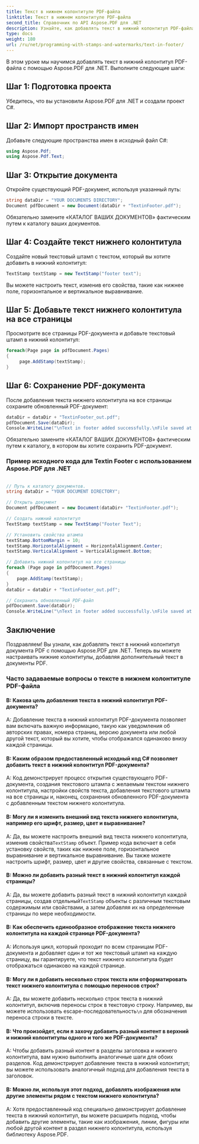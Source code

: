 ```yaml
---
title: Текст в нижнем колонтитуле PDF-файла
linktitle: Текст в нижнем колонтитуле PDF-файла
second_title: Справочник по API Aspose.PDF для .NET
description: Узнайте, как добавлять текст в нижний колонтитул PDF-файла с помощью Aspose.PDF для .NET.
type: docs
weight: 180
url: /ru/net/programming-with-stamps-and-watermarks/text-in-footer/
---
```

В этом уроке мы научимся добавлять текст в нижний колонтитул PDF-файла с помощью Aspose.PDF для .NET. Выполните следующие шаги:

## Шаг 1: Подготовка проекта

Убедитесь, что вы установили Aspose.PDF для .NET и создали проект C#.

## Шаг 2: Импорт пространств имен

Добавьте следующие пространства имен в исходный файл C#:

```csharp
using Aspose.Pdf;
using Aspose.Pdf.Text;
```

## Шаг 3: Открытие документа

Откройте существующий PDF-документ, используя указанный путь:

```csharp
string dataDir = "YOUR DOCUMENTS DIRECTORY";
Document pdfDocument = new Document(dataDir + "TextinFooter.pdf");
```

Обязательно замените «КАТАЛОГ ВАШИХ ДОКУМЕНТОВ» фактическим путем к каталогу ваших документов.

## Шаг 4: Создайте текст нижнего колонтитула

Создайте новый текстовый штамп с текстом, который вы хотите добавить в нижний колонтитул:

```csharp
TextStamp textStamp = new TextStamp("footer text");
```

Вы можете настроить текст, изменив его свойства, такие как нижнее поле, горизонтальное и вертикальное выравнивание.

## Шаг 5: Добавьте текст нижнего колонтитула на все страницы

Просмотрите все страницы PDF-документа и добавьте текстовый штамп в нижний колонтитул:

```csharp
foreach(Page page in pdfDocument.Pages)
{
     page.AddStamp(textStamp);
}
```

## Шаг 6: Сохранение PDF-документа

После добавления текста нижнего колонтитула на все страницы сохраните обновленный PDF-документ:

```csharp
dataDir = dataDir + "TextinFooter_out.pdf";
pdfDocument.Save(dataDir);
Console.WriteLine("\nText in footer added successfully.\nFile saved at: " + dataDir);
```

Обязательно замените «КАТАЛОГ ВАШИХ ДОКУМЕНТОВ» фактическим путем к каталогу, в котором вы хотите сохранить PDF-документ.

### Пример исходного кода для Textin Footer с использованием Aspose.PDF для .NET 
```csharp

// Путь к каталогу документов.
string dataDir = "YOUR DOCUMENT DIRECTORY";

// Открыть документ
Document pdfDocument = new Document(dataDir+ "TextinFooter.pdf");

// Создать нижний колонтитул
TextStamp textStamp = new TextStamp("Footer Text");

// Установить свойства штампа
textStamp.BottomMargin = 10;
textStamp.HorizontalAlignment = HorizontalAlignment.Center;
textStamp.VerticalAlignment = VerticalAlignment.Bottom;

// Добавить нижний колонтитул на все страницы
foreach (Page page in pdfDocument.Pages)
{
	page.AddStamp(textStamp);
}
dataDir = dataDir + "TextinFooter_out.pdf";

// Сохранить обновленный PDF-файл
pdfDocument.Save(dataDir);
Console.WriteLine("\nText in footer added successfully.\nFile saved at " + dataDir);

```

## Заключение

Поздравляем! Вы узнали, как добавлять текст в нижний колонтитул документа PDF с помощью Aspose.PDF для .NET. Теперь вы можете настраивать нижние колонтитулы, добавляя дополнительный текст в документы PDF.

### Часто задаваемые вопросы о тексте в нижнем колонтитуле PDF-файла

#### В: Какова цель добавления текста в нижний колонтитул PDF-документа?

A: Добавление текста в нижний колонтитул PDF-документа позволяет вам включать важную информацию, такую как уведомления об авторских правах, номера страниц, версию документа или любой другой текст, который вы хотите, чтобы отображался одинаково внизу каждой страницы.

#### В: Каким образом предоставленный исходный код C# позволяет добавить текст в нижний колонтитул PDF-документа?

A: Код демонстрирует процесс открытия существующего PDF-документа, создания текстового штампа с желаемым текстом нижнего колонтитула, настройки свойств текста, добавления текстового штампа на все страницы и, наконец, сохранения обновленного PDF-документа с добавленным текстом нижнего колонтитула.

#### В: Могу ли я изменить внешний вид текста нижнего колонтитула, например его шрифт, размер, цвет и выравнивание?

 A: Да, вы можете настроить внешний вид текста нижнего колонтитула, изменив свойства`TextStamp` объект. Пример кода включает в себя установку свойств, таких как нижнее поле, горизонтальное выравнивание и вертикальное выравнивание. Вы также можете настроить шрифт, размер, цвет и другие свойства, связанные с текстом.

#### В: Можно ли добавить разный текст в нижний колонтитул каждой страницы?

 A: Да, вы можете добавить разный текст в нижний колонтитул каждой страницы, создав отдельный`TextStamp` объекты с различным текстовым содержимым или свойствами, а затем добавляя их на определенные страницы по мере необходимости.

#### В: Как обеспечить единообразное отображение текста нижнего колонтитула на каждой странице PDF-документа?

A: Используя цикл, который проходит по всем страницам PDF-документа и добавляет один и тот же текстовый штамп на каждую страницу, вы гарантируете, что текст нижнего колонтитула будет отображаться одинаково на каждой странице.

#### В: Могу ли я добавить несколько строк текста или отформатировать текст нижнего колонтитула с помощью переносов строк?

 A: Да, вы можете добавить несколько строк текста в нижний колонтитул, включив переносы строк в текстовую строку. Например, вы можете использовать escape-последовательность`\n` для обозначения переноса строки в тексте.

#### В: Что произойдет, если я захочу добавить разный контент в верхний и нижний колонтитулы одного и того же PDF-документа?

A: Чтобы добавить разный контент в разделы заголовка и нижнего колонтитула, вам нужно выполнить аналогичные шаги для обоих разделов. Код демонстрирует добавление текста в нижний колонтитул; вы можете использовать аналогичный подход для добавления текста в заголовок.

#### В: Можно ли, используя этот подход, добавлять изображения или другие элементы рядом с текстом нижнего колонтитула?

A: Хотя предоставленный код специально демонстрирует добавление текста в нижний колонтитул, вы можете расширить подход, чтобы добавить другие элементы, такие как изображения, линии, фигуры или любой другой контент в раздел нижнего колонтитула, используя библиотеку Aspose.PDF.